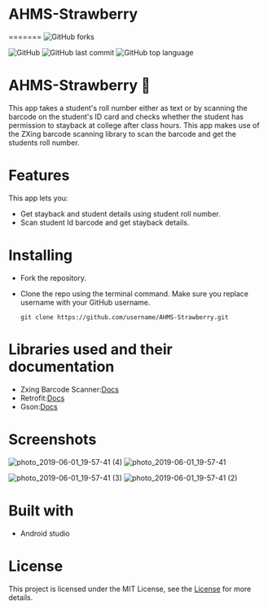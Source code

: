 
# AHMS-Strawberry
=======
![GitHub forks](https://img.shields.io/github/forks/adarshsiva/AHMS-Strawberry.svg?label=FORK&style=social)


![GitHub](https://img.shields.io/github/license/adarshsiva/AHMS-Strawberry.svg?style=popout)
![GitHub last commit](https://img.shields.io/github/last-commit/adarshsiva/AHMS-Strawberry.svg?style=popout)
![GitHub top language](https://img.shields.io/github/languages/top/adarshsiva/AHMS-Strawberry.svg?style=popout)


# AHMS-Strawberry  :strawberry:
This app takes a student's roll number either as text or by scanning the barcode on the student's ID card and checks whether the student has permission to stayback at college after class hours.
This app makes use of the ZXing barcode scanning library to scan the barcode and get the students roll number.
# Features 
This app lets you:
* Get stayback and student details using student roll number.
* Scan student Id barcode and get stayback details.

# Installing
* Fork the repository.

* Clone the repo using the terminal command. Make sure you replace username with your GitHub username.

  `git clone https://github.com/username/AHMS-Strawberry.git`

# Libraries used and their documentation 

* Zxing Barcode Scanner:[Docs](https://zxing.github.io/zxing/)
* Retrofit:[Docs](http://square.github.io/retrofit/2.x/retrofit/)
* Gson:[Docs](https://github.com/square/retrofit/tree/master/retrofit-converters/gson/)

# Screenshots

![photo_2019-06-01_19-57-41 (4)](https://user-images.githubusercontent.com/44549809/58749958-de929a80-84a9-11e9-92fb-d9628a8ea6a3.jpg) ![photo_2019-06-01_19-57-41](https://user-images.githubusercontent.com/44549809/58750077-45648380-84ab-11e9-8a3d-e46d9963955f.jpg)


![photo_2019-06-01_19-57-41 (3)](https://user-images.githubusercontent.com/44549809/58749968-ee11e380-84a9-11e9-85ff-1bc761ef275b.jpg) ![photo_2019-06-01_19-57-41 (2)](https://user-images.githubusercontent.com/44549809/58749951-cc186100-84a9-11e9-9968-dd2bf1801ca6.jpg)

# Built with
* Android studio

# License
This project is licensed under the MIT License, see the [License](https://github.com/adarshsiva/AHMS-Strawberry/blob/master/LICENSE) for more details.

